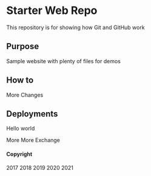 
# Starter Web Repo

This repository is for showing how Git and GitHub work

## Purpose

Sample website with plenty of files for demos

## How to

More Changes

## Deployments
Hello world

More More Exchange

#### Copyright
2017 2018 2019 2020
2021
